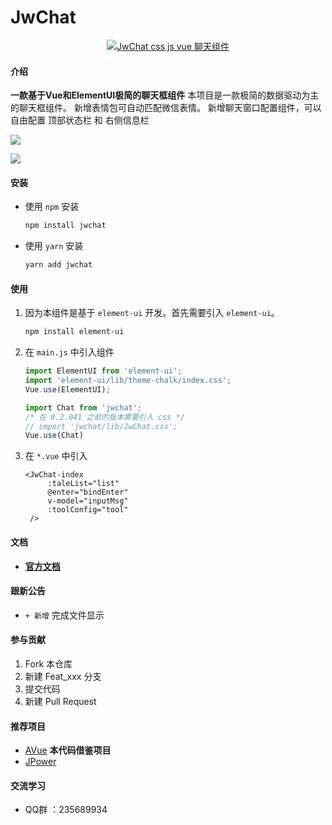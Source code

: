 # JwChat

<p align="center">
  <a href="https://gitee.com/CodeGI/chat" rel="nofollow">
    <img src="https://img.shields.io/badge/JwChat-0.3.6-blue" alt="JwChat css js vue 聊天组件">
  </a>
</p>

#### 介绍

**一款基于Vue和ElementUI极简的聊天框组件**
本项目是一款极简的数据驱动为主的聊天框组件。
新增表情包可自动匹配微信表情。
新增聊天窗口配置组件，可以自由配置 顶部状态栏 和 右侧信息栏

![](https://img-blog.csdnimg.cn/20210307230254986.gif)


![](https://img-blog.csdnimg.cn/20210307230254368.gif)

#### 安装

* 使用 `npm` 安装

  ``` bash
  npm install jwchat
  ```

* 使用 `yarn` 安装

  ``` bash
  yarn add jwchat
  ```

#### 使用

1. 因为本组件是基于 `element-ui` 开发。首先需要引入  `element-ui`。

   ```bash
   npm install element-ui
   ```

2. 在 `main.js` 中引入组件

   ``` js
   import ElementUI from 'element-ui';
   import 'element-ui/lib/theme-chalk/index.css';
   Vue.use(ElementUI);
   
   import Chat from 'jwchat';
   /* 在 0.2.041 之前的版本需要引入 css */
   // import 'jwchat/lib/JwChat.css';
   Vue.use(Chat)
   ```

3. 在 `*.vue` 中引入

   ``` vue
   <JwChat-index
        :taleList="list"
        @enter="bindEnter"
        v-model="inputMsg"
        :toolConfig="tool"
    />
   ```
   
#### 文档
* [**官方文档**](https://codegi.gitee.io/jwchatdoc/)

#### 跟新公告

- `+ 新增` 完成文件显示

#### 参与贡献

1.  Fork 本仓库
2.  新建 Feat_xxx 分支
3.  提交代码
4.  新建 Pull Request

#### 推荐项目

* [AVue](https://avuejs.com/) **本代码借鉴项目**
* [JPower](https://gitee.com/gdzWork/JPower)

#### 交流学习

* QQ群 ：235689934